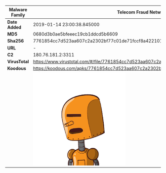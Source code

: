 | Malware Family | Telecom Fraud Network for South Koreans                      |
| -------------- | ------------------------------------------------------------ |
| **Date Added** | 2019-01-14 23:00:38.845000                                                   |
| **MD5**        | 0680d3b0ae5bfeeec19cb1ddcd5b6609                             |
| **Sha256**     | 7761854cc7d523aa607c2a2302bf77c01de71fccf8a4221013d71b3f8134383f |
| **URL**        | -                                                            |
| **C2**         | 180.76.181.2:3311 |
| **VirusTotal** | https://www.virustotal.com/#/file/7761854cc7d523aa607c2a2302bf77c01de71fccf8a4221013d71b3f8134383f/detection |
| **Koodous**    | https://koodous.com/apks/7761854cc7d523aa607c2a2302bf77c01de71fccf8a4221013d71b3f8134383f |
|                | ![](../assets/7761854cc7d523aa607c2a2302bf77c01de71fccf8a4221013d71b3f8134383f.png) |